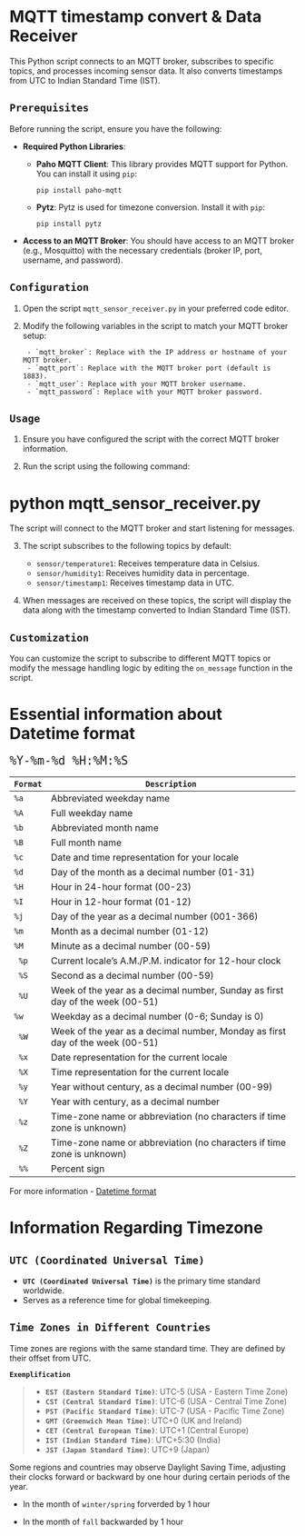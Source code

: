 # MQTT timestamp convert & Data Receiver

This Python script connects to an MQTT broker, subscribes to specific topics, and processes incoming sensor data. It also converts timestamps from UTC to Indian Standard Time (IST).

## ``Prerequisites``

Before running the script, ensure you have the following:

- **Required Python Libraries**:
  - **Paho MQTT Client**: This library provides MQTT support for Python. You can install it using `pip`:

        pip install paho-mqtt
    

  - **Pytz**: Pytz is used for timezone conversion. Install it with `pip`:

        pip install pytz
    

- **Access to an MQTT Broker**: You should have access to an MQTT broker (e.g., Mosquitto) with the necessary credentials (broker IP, port, username, and password).

## ``Configuration``

1. Open the script `mqtt_sensor_receiver.py` in your preferred code editor.

2. Modify the following variables in the script to match your MQTT broker setup:

        - `mqtt_broker`: Replace with the IP address or hostname of your MQTT broker.
        - `mqtt_port`: Replace with the MQTT broker port (default is 1883).
        - `mqtt_user`: Replace with your MQTT broker username.
        - `mqtt_password`: Replace with your MQTT broker password.

## ``Usage``

1. Ensure you have configured the script with the correct MQTT broker information.

2. Run the script using the following command:


# python mqtt_sensor_receiver.py


The script will connect to the MQTT broker and start listening for messages.

3. The script subscribes to the following topics by default:
    - `sensor/temperature1`: Receives temperature data in Celsius.
    - `sensor/humidity1`: Receives humidity data in percentage.
    - `sensor/timestamp1`: Receives timestamp data in UTC.

4. When messages are received on these topics, the script will display the data along with the timestamp converted to Indian Standard Time (IST).

## ``Customization``

You can customize the script to subscribe to different MQTT topics or modify the message handling logic by editing the `on_message` function in the script.

# Essential information about Datetime format

<font size="5.5">``%Y-%m-%d %H:%M:%S``</font>

| ``Format`` | ``Description``                                                |
|--------|------------------------------------------------------------|
| ``%a``     | Abbreviated weekday name                                   |
| ``%A``     | Full weekday name                                          |
| ``%b``     | Abbreviated month name                                     |
| ``%B``     | Full month name                                            |
| ``%c``     | Date and time representation for your locale              |
| ``%d  ``   | Day of the month as a decimal number (01-31)              |
| ``%H ``    | Hour in 24-hour format (00-23)                            |
| ``%I``     | Hour in 12-hour format (01-12)                            |
| ``%j``   | Day of the year as a decimal number (001-366)             |
| ``%m`` | Month as a decimal number (01-12)                         |
|`` %M ``    | Minute as a decimal number (00-59)                        |
|`` %p``     | Current locale’s A.M./P.M. indicator for 12-hour clock     |
|`` %S``     | Second as a decimal number (00-59)                        |
|`` %U``     | Week of the year as a decimal number, Sunday as first day of the week (00-51) |
| ``%w``     | Weekday as a decimal number (0-6; Sunday is 0)            |
|`` %W``     | Week of the year as a decimal number, Monday as first day of the week (00-51) |
|`` %x``     | Date representation for the current locale                 |
|`` %X``     | Time representation for the current locale                 |
|`` %y``     | Year without century, as a decimal number (00-99)         |
|`` %Y``     | Year with century, as a decimal number                     |
|`` %z``     | Time-zone name or abbreviation (no characters if time zone is unknown) |
|`` %Z``    | Time-zone name or abbreviation (no characters if time zone is unknown) |
|`` %%``     | Percent sign                                               |

For more information - [Datetime format](https://forum.arduino.cc/t/esp32-time-library-formatting-date-and-writing-it-to-char-array/520346/7)

# Information Regarding Timezone
## ``UTC (Coordinated Universal Time)``

- **``UTC (Coordinated Universal Time)``** is the primary time standard worldwide.
- Serves as a reference time for global timekeeping.

## ``Time Zones in Different Countries``

Time zones are regions with the same standard time. They are defined by their offset from UTC.

**``Exemplification``**
 >   - **``EST (Eastern Standard Time)``**: UTC-5 (USA - Eastern Time Zone)
 >   - **``CST (Central Standard Time)``**: UTC-6 (USA - Central Time Zone)
 >   - **``PST (Pacific Standard Time)``**: UTC-7 (USA - Pacific Time Zone)
 >   - **``GMT (Greenwich Mean Time)``**: UTC+0 (UK and Ireland)
 >   - **``CET (Central European Time)``**: UTC+1 (Central Europe)
 >   - **``IST (Indian Standard Time)``**: UTC+5:30 (India)
 >   - **``JST (Japan Standard Time)``**: UTC+9 (Japan)

Some regions and countries may observe Daylight Saving Time, adjusting their clocks forward or backward by one hour during certain periods of the year.

- In the month of ``winter/spring`` forverded by 1 hour

- In the month of ``fall`` backwarded by 1 hour 

